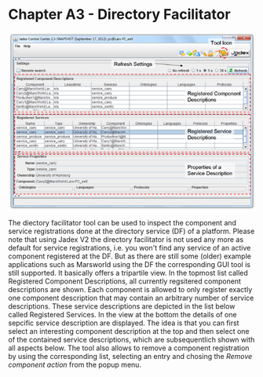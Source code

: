 Chapter A3 - Directory Facilitator
===============================================

![A3 Directory Facilitator@df\_ov.png](df_ov.png)

The diectory facilitator tool can be used to inspect the component and service registrations done at the directory service (DF) of a platform. Please note that using Jadex V2 the directory facilitator is not used any more as default for service registrations, i.e. you won't find any service of an active component registered at the DF. But as there are still some (older) example applications such as Marsworld using the DF the corresponding GUI tool is still supported. It basically offers a tripartile view. In the topmost list called Registered Component Descriptions, all currently regsitered component descriptions are shown. Each component is allowed to only register exactly one component description that may contain an arbitrary number of service descriptions. These service descriptions are depicted in the list below called Registered Services. In the view at the bottom the details of one sepcific service description are displayed. The idea is that you can first select an interesting component description at the top and then select one of the contained service descriptions, which are subsequentlich shown with all aspects below. The tool also allows to remove a component registration by using the corresponding list, selecting an entry and chosing the *Remove component action* from the popup menu.
